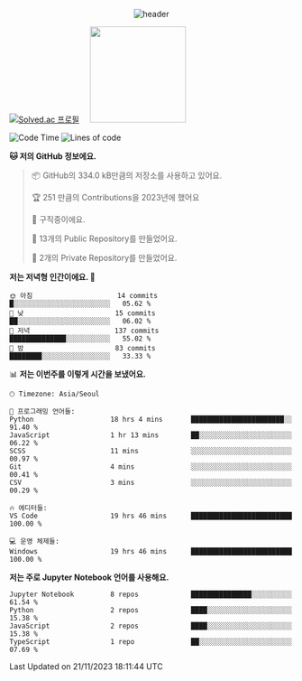 <div align="center">
  
  ![header](https://capsule-render.vercel.app/api?type=Waving&color=_#6272A4&height=200&section=header&text=Haseong%20Jung&fontSize=35&animation=fadeIn&fontAlignY=40)
</div>
<p>
  
  [![Solved.ac
  프로필](http://mazassumnida.wtf/api/v2/generate_badge?boj=haseong8012)](https://solved.ac/haseong8012) &nbsp;&nbsp;&nbsp;
  <img height="170em" src="https://github-readme-stats.vercel.app/api?username=HaseongJung&show_icons=true&include_all_commits=true&bg_color=30,e96443,904e95&title_color=fff&text_color=fff">
</p>

<!--START_SECTION:waka-->
![Code Time](http://img.shields.io/badge/Code%20Time-390%20hrs%2022%20mins-blue)
![Lines of code](https://img.shields.io/badge/%EC%A0%80%EB%8A%94%20%EC%97%AC%ED%83%9C%EA%B9%8C%EC%A7%80%20-6.8%20thousand%20%EC%A4%84%EC%9D%98%20%EC%BD%94%EB%93%9C%EB%A5%BC%20%EC%9E%91%EC%84%B1%ED%96%88%EC%96%B4%EC%9A%94.-blue)

**🐱 저의 GitHub 정보에요.** 

> 📦 GitHub의 334.0 kB만큼의 저장소를 사용하고 있어요. 
 > 
> 🏆 251 만큼의 Contributions을 2023년에 했어요
 > 
> 💼 구직중이에요.
 > 
> 📜 13개의 Public Repository를 만들었어요. 
 > 
> 🔑 2개의 Private Repository를 만들었어요. 
 > 
**저는 저녁형 인간이에요. 🦉** 

```text
🌞 아침                     14 commits          █░░░░░░░░░░░░░░░░░░░░░░░░   05.62 % 
🌆 낮　                     15 commits          ██░░░░░░░░░░░░░░░░░░░░░░░   06.02 % 
🌃 저녁                     137 commits         ██████████████░░░░░░░░░░░   55.02 % 
🌙 밤　                     83 commits          ████████░░░░░░░░░░░░░░░░░   33.33 % 
```


📊 **저는 이번주를 이렇게 시간을 보냈어요.** 

```text
🕑︎ Timezone: Asia/Seoul

💬 프로그래밍 언어들: 
Python                   18 hrs 4 mins       ███████████████████████░░   91.40 % 
JavaScript               1 hr 13 mins        ██░░░░░░░░░░░░░░░░░░░░░░░   06.22 % 
SCSS                     11 mins             ░░░░░░░░░░░░░░░░░░░░░░░░░   00.97 % 
Git                      4 mins              ░░░░░░░░░░░░░░░░░░░░░░░░░   00.41 % 
CSV                      3 mins              ░░░░░░░░░░░░░░░░░░░░░░░░░   00.29 % 

🔥 에디터들: 
VS Code                  19 hrs 46 mins      █████████████████████████   100.00 % 

💻 운영 체제들: 
Windows                  19 hrs 46 mins      █████████████████████████   100.00 % 
```

**저는 주로 Jupyter Notebook 언어를 사용해요.** 

```text
Jupyter Notebook         8 repos             ███████████████░░░░░░░░░░   61.54 % 
Python                   2 repos             ████░░░░░░░░░░░░░░░░░░░░░   15.38 % 
JavaScript               2 repos             ████░░░░░░░░░░░░░░░░░░░░░   15.38 % 
TypeScript               1 repo              ██░░░░░░░░░░░░░░░░░░░░░░░   07.69 % 
```




 Last Updated on 21/11/2023 18:11:44 UTC
<!--END_SECTION:waka-->

